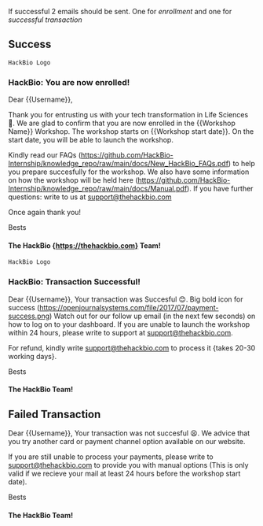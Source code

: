 If successful 2 emails should be sent. One for *enrollment* and one for *successful transaction*
## Success

`HackBio Logo`
### HackBio: You are now enrolled!
Dear {{Username}},

Thank you for entrusting us with your tech transformation in Life Sciences 🥰. We are glad to confirm that you are now enrolled in the {{Workshop Name}} Workshop. The workshop starts on {{Workshop start date}}. 
On the start date, you will be able to launch the workshop.

Kindly read our FAQs (https://github.com/HackBio-Internship/knowledge_repo/raw/main/docs/New_HackBio_FAQs.pdf) to help you prepare succesfully for the workshop.
We also have some information on how the workshop will be held here (https://github.com/HackBio-Internship/knowledge_repo/raw/main/docs/Manual.pdf).
If you have further questions: write to us at support@thehackbio.com

Once again thank you!

Bests
#### The HackBio {https://thehackbio.com} Team!

`HackBio Logo`
### HackBio: Transaction Successful!

Dear {{Username}},
Your transaction was Succesful 😊. 
Big bold icon for success (https://openjournalsystems.com/file/2017/07/payment-success.png)
Watch out for our follow up email (in the next few seconds) on how to log on to your dashboard. If you are unable to launch the workshop within 24 hours, please write to support at support@thehackbio.com. 

For refund, kindly write support@thehackbio.com to process it {takes 20-30 working days}. 

Bests
#### The HackBio Team!

## Failed Transaction

Dear {{Username}},
Your transaction was not succesful 😫. We advice that you try another card or payment channel option available on our website. 

If you are still unable to process your payments, please write to support@thehackbio.com to provide you with manual options (This is only valid if we recieve your mail at least 24 hours before the workshop start date). 

Bests
#### The HackBio Team!
